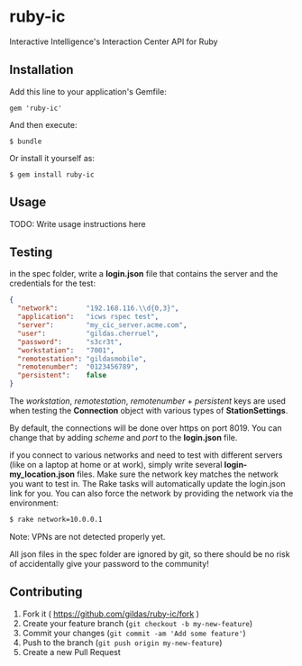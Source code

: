 ruby-ic
=======

Interactive Intelligence's Interaction Center API for Ruby

## Installation

Add this line to your application's Gemfile:

    gem 'ruby-ic'

And then execute:

    $ bundle

Or install it yourself as:

    $ gem install ruby-ic

## Usage

TODO: Write usage instructions here

## Testing
in the spec folder, write a **login.json** file that contains the server and the credentials for the test:
```json
{
  "network":       "192.168.116.\\d{0,3}",
  "application":   "icws rspec test",
  "server":        "my_cic_server.acme.com",
  "user":          "gildas.cherruel",
  "password":      "s3cr3t",
  "workstation":   "7001",
  "remotestation": "gildasmobile",
  "remotenumber":  "0123456789",
  "persistent":    false
}
```
The _workstation_, _remotestation_, _remotenumber_ + _persistent_ keys are used when testing the **Connection** object
with various types of **StationSettings**.

By default, the connections will be done over https on port 8019.
You can change that by adding _scheme_ and _port_ to the **login.json** file.

if you connect to various networks and need to test with different servers (like on a laptop at home or at work),
simply write several **login-my_location.json** files. Make sure the network key matches the network you want to test in.
The Rake tasks will automatically update the login.json link for you.
You can also force the network by providing the network via the environment:

```bash
$ rake network=10.0.0.1
```
Note: VPNs are not detected properly yet.

All json files in the spec folder are ignored by git,
so there should be no risk of accidentally give your password to the community!

## Contributing

1. Fork it ( https://github.com/gildas/ruby-ic/fork )
2. Create your feature branch (`git checkout -b my-new-feature`)
3. Commit your changes (`git commit -am 'Add some feature'`)
4. Push to the branch (`git push origin my-new-feature`)
5. Create a new Pull Request
